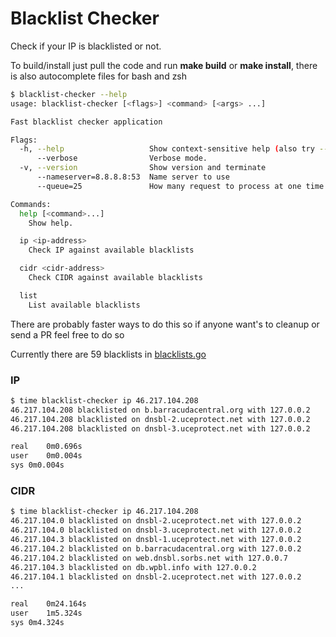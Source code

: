 Blacklist Checker
================

Check if your IP is blacklisted or not.

To build/install just pull the code and run **make build** or **make install**, there is also autocomplete files for bash and zsh

```bash
$ blacklist-checker --help
usage: blacklist-checker [<flags>] <command> [<args> ...]

Fast blacklist checker application

Flags:
  -h, --help                   Show context-sensitive help (also try --help-long and --help-man).
      --verbose                Verbose mode.
  -v, --version                Show version and terminate
      --nameserver=8.8.8.8:53  Name server to use
      --queue=25               How many request to process at one time

Commands:
  help [<command>...]
    Show help.

  ip <ip-address>
    Check IP against available blacklists

  cidr <cidr-address>
    Check CIDR against available blacklists

  list
    List available blacklists
```

There are probably faster ways to do this so if anyone want's to cleanup or send a PR feel free to do so

Currently there are 59 blacklists in [blacklists.go](blacklists.go)

### IP 

```bash
$ time blacklist-checker ip 46.217.104.208
46.217.104.208 blacklisted on b.barracudacentral.org with 127.0.0.2
46.217.104.208 blacklisted on dnsbl-2.uceprotect.net with 127.0.0.2
46.217.104.208 blacklisted on dnsbl-3.uceprotect.net with 127.0.0.2

real	0m0.696s
user	0m0.004s
sys	0m0.004s
```

### CIDR
```bash
$ time blacklist-checker ip 46.217.104.208
46.217.104.0 blacklisted on dnsbl-2.uceprotect.net with 127.0.0.2
46.217.104.0 blacklisted on dnsbl-3.uceprotect.net with 127.0.0.2
46.217.104.3 blacklisted on dnsbl-1.uceprotect.net with 127.0.0.2
46.217.104.2 blacklisted on b.barracudacentral.org with 127.0.0.2
46.217.104.2 blacklisted on web.dnsbl.sorbs.net with 127.0.0.7
46.217.104.3 blacklisted on db.wpbl.info with 127.0.0.2
46.217.104.1 blacklisted on dnsbl-2.uceprotect.net with 127.0.0.2
...

real	0m24.164s
user	1m5.324s
sys	0m4.324s
```

